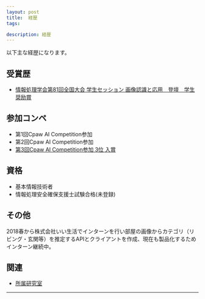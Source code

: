 ```yaml
---
layout: post
title:  経歴
tags:

description: 経歴
---
```


以下主な経歴になります。

## 受賞歴
- [情報処理学会第81回全国大会 学生セッション 画像認識と応用　登壇　学生奨励賞](https://www.gakkai-web.net/gakkai/ipsj/81program/data/pdf/5S-04.html)

## 参加コンペ
- 第1回Cpaw AI Competition参加
- 第2回Cpaw AI Competition参加
- [第3回Cpaw AI Competition参加 3位 入賞](https://onnga-wasabi.github.io/blog/machine-learing/2018/11/05/cpaw-ai.html)

## 資格
- 基本情報技術者
- 情報処理安全確保支援士試験合格(未登録)

## その他
2018春から株式会社いい生活でインターンを行い部屋の画像からカテゴリ（リビング・玄関等）を推定するAPIとクライアントを作成、現在も製品化するためインターン継続中。

## 関連
- [所属研究室](http://iyatomi-lab.info/front.html)

---

